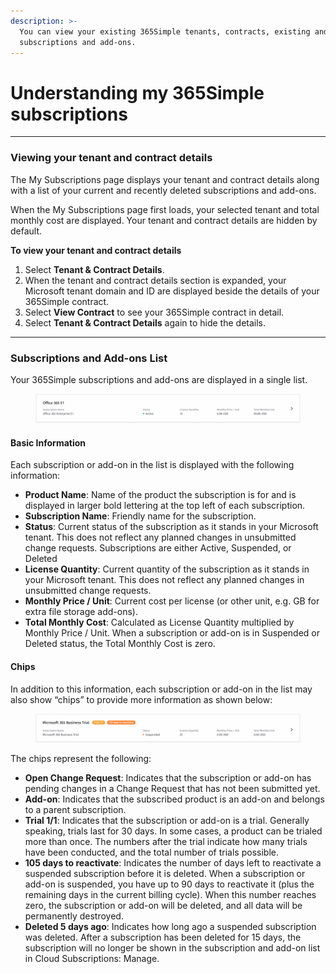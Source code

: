 ```yaml
---
description: >-
  You can view your existing 365Simple tenants, contracts, existing and deleted
  subscriptions and add-ons.
---
```


# Understanding my 365Simple subscriptions

***

### Viewing your tenant and contract details <a href="#tenant-and-contract-details" id="tenant-and-contract-details"></a>

The My Subscriptions page displays your tenant and contract details along with a list of your current and recently deleted subscriptions and add-ons.

When the My Subscriptions page first loads, your selected tenant and total monthly cost are displayed. Your tenant and contract details are hidden by default.

**To view your tenant and contract details**

1. Select **Tenant & Contract Details**.
2. When the tenant and contract details section is expanded, your Microsoft tenant domain and ID are displayed beside the details of your 365Simple contract.
3. Select **View Contract** to see your 365Simple contract in detail.
4. Select **Tenant & Contract Details** again to hide the details.

***

### Subscriptions and Add-ons List <a href="#subscriptions-and-add-ons-list" id="subscriptions-and-add-ons-list"></a>

Your 365Simple subscriptions and add-ons are displayed in a single list.

<figure><img src="../../.gitbook/assets/image (99).png" alt=""><figcaption></figcaption></figure>

#### Basic Information <a href="#basic-information" id="basic-information"></a>

Each subscription or add-on in the list is displayed with the following information:

* **Product Name**: Name of the product the subscription is for and is displayed in larger bold lettering at the top left of each subscription.
* **Subscription Name**: Friendly name for the subscription.
* **Status**: Current status of the subscription as it stands in your Microsoft tenant. This does not reflect any planned changes in unsubmitted change requests. Subscriptions are either Active, Suspended, or Deleted
* **License Quantity**: Current quantity of the subscription as it stands in your Microsoft tenant. This does not reflect any planned changes in unsubmitted change requests.
* **Monthly Price / Unit**: Current cost per license (or other unit, e.g. GB for extra file storage add-ons).
* **Total Monthly Cost**: Calculated as License Quantity multiplied by Monthly Price / Unit. When a subscription or add-on is in Suspended or Deleted status, the Total Monthly Cost is zero.

#### Chips <a href="#chips" id="chips"></a>

In addition to this information, each subscription or add-on in the list may also show “chips” to provide more information as shown below:

<figure><img src="../../.gitbook/assets/image (100).png" alt=""><figcaption></figcaption></figure>

The chips represent the following:

* **Open Change Request**: Indicates that the subscription or add-on has pending changes in a Change Request that has not been submitted yet.
* **Add-on**: Indicates that the subscribed product is an add-on and belongs to a parent subscription.
* **Trial 1/1**: Indicates that the subscription or add-on is a trial. Generally speaking, trials last for 30 days. In some cases, a product can be trialed more than once. The numbers after the trial indicate how many trials have been conducted, and the total number of trials possible.
* **105 days to reactivate**: Indicates the number of days left to reactivate a suspended subscription before it is deleted. When a subscription or add-on is suspended, you have up to 90 days to reactivate it (plus the remaining days in the current billing cycle). When this number reaches zero, the subscription or add-on will be deleted, and all data will be permanently destroyed.
* **Deleted 5 days ago**: Indicates how long ago a suspended subscription was deleted. After a subscription has been deleted for 15 days, the subscription will no longer be shown in the subscription and add-on list in Cloud Subscriptions: Manage.
